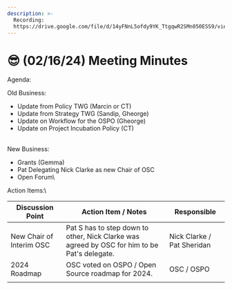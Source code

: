 ```yaml
---
description: >-
  Recording:
  https://drive.google.com/file/d/14yFNnL5ofdy9YK_TtgqwR2SMn050ESS9/view
---
```


# 😎 (02/16/24) Meeting Minutes

Agenda:

Old Business:

* Update from Policy TWG (Marcin or CT)
* Update from Strategy TWG (Sandip, Gheorge)
* Update on Workflow for the OSPO (Gheorge)
* Update on Project Incubation Policy (CT)

\
New Business:

* Grants (Gemma)
* Pat Delegating Nick Clarke as new Chair of OSC
* Open Forum\


Action Items:\


| Discussion Point         | Action Item / Notes                                                                           | Responsible                |
| ------------------------ | --------------------------------------------------------------------------------------------- | -------------------------- |
| New Chair of Interim OSC | Pat S has to step down to other,  Nick Clarke was agreed by OSC for him to be Pat's delegate. | Nick Clarke / Pat Sheridan |
| 2024 Roadmap             | OSC voted on OSPO / Open Source roadmap for 2024.                                             | OSC / OSPO                 |
|                          |                                                                                               |                            |
